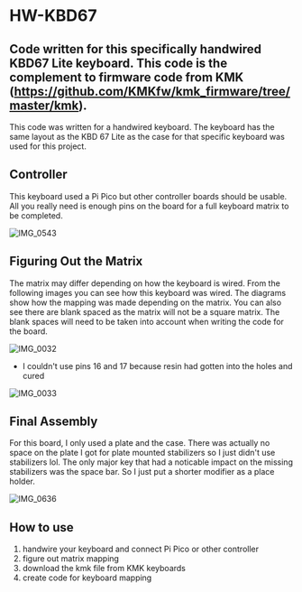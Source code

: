 # HW-KBD67
## Code written for this specifically handwired KBD67 Lite keyboard. This code is the complement to firmware code from KMK (https://github.com/KMKfw/kmk_firmware/tree/master/kmk). 

This code was written for a handwired keyboard. The keyboard has the same layout as the KBD 67 Lite as the case for that specific keyboard was used for this project. 

## Controller
This keyboard used a Pi Pico but other controller boards should be usable. All you really need is enough pins on the board for a full keyboard matrix to be completed.

![IMG_0543](https://github.com/Brennan0/HW-KBD67/assets/51968218/dc2555e9-d53e-4f58-932d-53a64ac9725f)

## Figuring Out the Matrix
The matrix may differ depending on how the keyboard is wired. From the following images you can see how this keyboard was wired. The diagrams show how the mapping was made depending on the matrix. You can also see there are blank spaced as the matrix will not be a square matrix. The blank spaces will need to be taken into account when writing the code for the board.

![IMG_0032](https://github.com/Brennan0/HW-KBD67/assets/51968218/bcc17750-157e-4b1e-a7f1-205f96642640)
* I couldn't use pins 16 and 17 because resin had gotten into the holes and cured

![IMG_0033](https://github.com/Brennan0/HW-KBD67/assets/51968218/f8b8e091-676d-42ae-8064-d00ac5af5ea1)

## Final Assembly
For this board, I only used a plate and the case. There was actually no space on the plate I got for plate mounted stabilizers so I just didn't use stabilizers lol. The only major key that had a noticable impact on the missing stabilizers was the space bar. So I just put a shorter modifier as a place holder. 

![IMG_0636](https://github.com/Brennan0/HW-KBD67/assets/51968218/c182adcf-fa38-44f7-8813-c445f19a9a16)

## How to use
1. handwire your keyboard and connect Pi Pico or other controller
2. figure out matrix mapping
3. download the kmk file from KMK keyboards
4. create code for keyboard mapping
